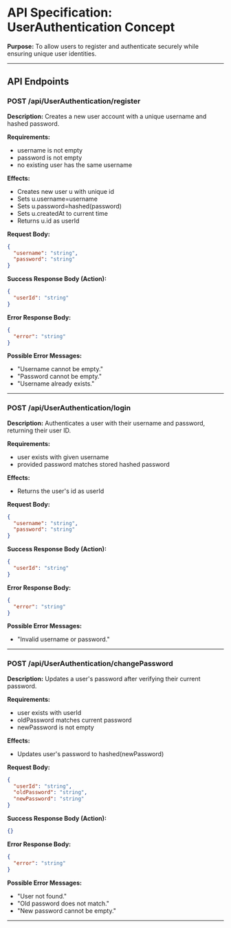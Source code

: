 # API Specification: UserAuthentication Concept

**Purpose:** To allow users to register and authenticate securely while ensuring unique user identities.

---

## API Endpoints

### POST /api/UserAuthentication/register

**Description:** Creates a new user account with a unique username and hashed password.

**Requirements:**
- username is not empty
- password is not empty
- no existing user has the same username

**Effects:**
- Creates new user u with unique id
- Sets u.username=username
- Sets u.password=hashed(password)
- Sets u.createdAt to current time
- Returns u.id as userId

**Request Body:**
```json
{
  "username": "string",
  "password": "string"
}
```

**Success Response Body (Action):**
```json
{
  "userId": "string"
}
```

**Error Response Body:**
```json
{
  "error": "string"
}
```

**Possible Error Messages:**
- "Username cannot be empty."
- "Password cannot be empty."
- "Username already exists."

---

### POST /api/UserAuthentication/login

**Description:** Authenticates a user with their username and password, returning their user ID.

**Requirements:**
- user exists with given username
- provided password matches stored hashed password

**Effects:**
- Returns the user's id as userId

**Request Body:**
```json
{
  "username": "string",
  "password": "string"
}
```

**Success Response Body (Action):**
```json
{
  "userId": "string"
}
```

**Error Response Body:**
```json
{
  "error": "string"
}
```

**Possible Error Messages:**
- "Invalid username or password."

---

### POST /api/UserAuthentication/changePassword

**Description:** Updates a user's password after verifying their current password.

**Requirements:**
- user exists with userId
- oldPassword matches current password
- newPassword is not empty

**Effects:**
- Updates user's password to hashed(newPassword)

**Request Body:**
```json
{
  "userId": "string",
  "oldPassword": "string",
  "newPassword": "string"
}
```

**Success Response Body (Action):**
```json
{}
```

**Error Response Body:**
```json
{
  "error": "string"
}
```

**Possible Error Messages:**
- "User not found."
- "Old password does not match."
- "New password cannot be empty."

---

